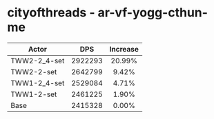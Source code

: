 # cityofthreads - ar-vf-yogg-cthun-me
| Actor | DPS | Increase |
|---|:---:|:---:|
|TWW2-2_4-set|2922293|20.99%|
|TWW2-2-set|2642799|9.42%|
|TWW1-2_4-set|2529084|4.71%|
|TWW1-2-set|2461225|1.90%|
|Base|2415328|0.00%|
